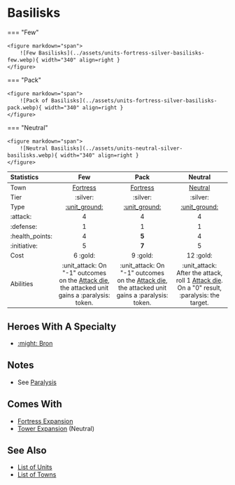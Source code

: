 # Basilisks

=== "Few"

    <figure markdown="span">
        ![Few Basilisks](../assets/units-fortress-silver-basilisks-few.webp){ width="340" align=right }
    </figure>

=== "Pack"

    <figure markdown="span">
        ![Pack of Basilisks](../assets/units-fortress-silver-basilisks-pack.webp){ width="340" align=right }
    </figure>

=== "Neutral"

    <figure markdown="span">
        ![Neutral Basilisks](../assets/units-neutral-silver-basilisks.webp){ width="340" align=right }
    </figure>


| Statistics | Few | Pack | Neutral |
| :--- | :---: | :---: | :---: |
| Town | [Fortress](../towns/fortress.md) | [Fortress](../towns/fortress.md) | [Neutral](../towns/neutral.md) |
| Tier | :silver: | :silver: | :silver: |
| Type | [:unit_ground:](../keywords/ground_unit.md) | [:unit_ground:](../keywords/ground_unit.md) | [:unit_ground:](../keywords/ground_unit.md) |
| :attack: | 4 | 4 | 4 |
| :defense: | 1 | 1 | 1 |
| :health_points: | 4 | **5** | 4 |
| :initiative: | 5 | **7** | 5 |
| Cost | 6 :gold: | 9 :gold: | 12 :gold: |
| Abilities | :unit_attack: On "-1" outcomes on the [Attack die](../dice.md#attack-die), the attacked unit gains a :paralysis: token. | :unit_attack: On "-1" outcomes on the [Attack die](../dice.md#attack-die), the attacked unit gains a :paralysis: token. | :unit_attack: After the attack, roll 1 [Attack die](../dice.md#attack-die). On a "0" result, :paralysis: the target. |


## Heroes With A Specialty

- [:might: Bron](../heroes/bron.md#specialty)


## Notes

- See [Paralysis](../keywords/paralysis.md)


## Comes With

- [Fortress Expansion](../content/fortress_expansion.md)
- [Tower Expansion](../content/tower_expansion.md) (Neutral)


## See Also

- [List of Units](index.md)
- [List of Towns](../towns/index.md)